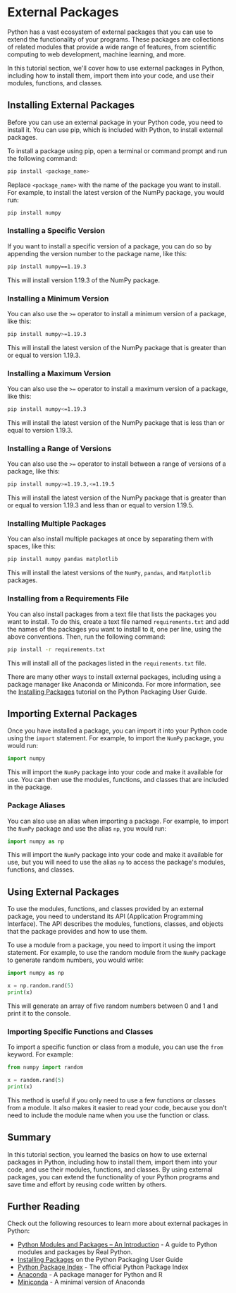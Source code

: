 # External Packages

Python has a vast ecosystem of external packages that you can use to extend the functionality of your programs. These packages are collections of related modules that provide a wide range of features, from scientific computing to web development, machine learning, and more.

In this tutorial section, we'll cover how to use external packages in Python, including how to install them, import them into your code, and use their modules, functions, and classes.

## Installing External Packages

Before you can use an external package in your Python code, you need to install it. You can use pip, which is included with Python, to install external packages.

To install a package using pip, open a terminal or command prompt and run the following command:

```bash
pip install <package_name>
```

Replace `<package_name>` with the name of the package you want to install. For example, to install the latest version of the NumPy package, you would run:

```bash
pip install numpy
```

### Installing a Specific Version 


If you want to install a specific version of a package, you can do so by appending the version number to the package name, like this:

```bash
pip install numpy==1.19.3
```
This will install version 1.19.3 of the NumPy package. 

### Installing a Minimum Version


You can also use the `>=` operator to install a minimum version of a package, like this:

```bash
pip install numpy>=1.19.3
```

This will install the latest version of the NumPy package that is greater than or equal to version 1.19.3.

### Installing a Maximum Version


You can also use the `>=` operator to install a maximum version of a package, like this:

```bash
pip install numpy<=1.19.3
```

This will install the latest version of the NumPy package that is less than or equal to version 1.19.3.

### Installing a Range of Versions

You can also use the `>=` operator to install between a range of versions of a package, like this:

```bash
pip install numpy>=1.19.3,<=1.19.5
```

This will install the latest version of the NumPy package that is greater than or equal to version 1.19.3 and less than or equal to version 1.19.5.

### Installing Multiple Packages


You can also install multiple packages at once by separating them with spaces, like this:

```bash
pip install numpy pandas matplotlib
```

This will install the latest versions of the `NumPy`, `pandas`, and `Matplotlib` packages.


### Installing from a Requirements File

You can also install packages from a text file that lists the packages you want to install. To do this, create a text file named `requirements.txt` and add the names of the packages you want to install to it, one per line, using the above conventions. Then, run the following command:

```bash
pip install -r requirements.txt
```

This will install all of the packages listed in the `requirements.txt` file. 

There are many other ways to install external packages, including using a package manager like Anaconda or Miniconda. For more information, see the [Installing Packages](https://packaging.python.org/tutorials/installing-packages/) tutorial on the Python Packaging User Guide.

## Importing External Packages

Once you have installed a package, you can import it into your Python code using the `import` statement. For example, to import the `NumPy` package, you would run:


```python
import numpy
```

This will import the `NumPy` package into your code and make it available for use. You can then use the modules, functions, and classes that are included in the package.

### Package Aliases

You can also use an alias when importing a package. For example, to import the `NumPy` package and use the alias `np`, you would run:


```python
import numpy as np
```

This will import the `NumPy` package into your code and make it available for use, but you will need to use the alias `np` to access the package's modules, functions, and classes.

## Using External Packages

To use the modules, functions, and classes provided by an external package, you need to understand its API (Application Programming Interface). The API describes the modules, functions, classes, and objects that the package provides and how to use them.

To use a module from a package, you need to import it using the import statement. For example, to use the random module from the `NumPy` package to generate random numbers, you would write:


```python
import numpy as np

x = np.random.rand(5)
print(x)
```

This will generate an array of five random numbers between 0 and 1 and print it to the console.

### Importing Specific Functions and Classes

To import a specific function or class from a module, you can use the `from` keyword. For example:


```python
from numpy import random

x = random.rand(5)
print(x)
```

This method is useful if you only need to use a few functions or classes from a module. It also makes it easier to read your code, because you don't need to include the module name when you use the function or class.

## Summary

In this tutorial section, you learned the basics on how to use external packages in Python, including how to install them, import them into your code, and use their modules, functions, and classes. By using external packages, you can extend the functionality of your Python programs and save time and effort by reusing code written by others.

## Further Reading

Check out the following resources to learn more about external packages in Python:

- [Python Modules and Packages – An Introduction](https://realpython.com/python-modules-packages/) - A guide to Python modules and packages by Real Python.
- [Installing Packages](https://packaging.python.org/tutorials/installing-packages/) on the Python Packaging User Guide
- [Python Package Index](https://pypi.org/) - The official Python Package Index
- [Anaconda](https://www.anaconda.com/) - A package manager for Python and R
- [Miniconda](https://docs.conda.io/en/latest/miniconda.html) - A minimal version of Anaconda
